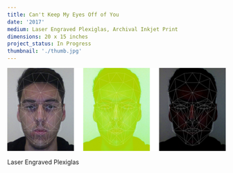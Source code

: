 ```yaml
---
title: Can't Keep My Eyes Off of You
date: '2017'
medium: Laser Engraved Plexiglas, Archival Inkjet Print
dimensions: 20 x 15 inches
project_status: In Progress
thumbnail: './thumb.jpg'
---
```


![](cantkeepmyeyesoffofyou.png)

Laser Engraved Plexiglas
